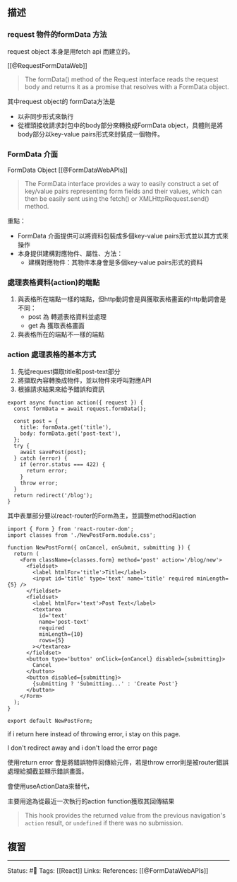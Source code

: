 ## 描述




### request 物件的formData 方法
request object 本身是用fetch api 而建立的。

[[@RequestFormDataWeb]]
> The formData() method of the Request interface reads the request body and returns it as a promise that resolves with a FormData object.

其中request object的 formData方法是  
- 以非同步形式來執行
- 從裡頭接收請求封包中的body部分來轉換成FormData object，具體則是將body部分以key-value pairs形式來封裝成一個物件。


  
### FormData 介面
FormData Object
[[@FormDataWebAPIs]]
> The FormData interface provides a way to easily construct a set of key/value pairs representing form fields and their values, which can then be easily sent using the fetch() or XMLHttpRequest.send() method.
											
重點：
- FormData 介面提供可以將資料包裝成多個key-value pairs形式並以其方式來操作
- 本身提供建構對應物件、屬性、方法：
	- 建構對應物件：其物件本身會是多個key-value pairs形式的資料


### 處理表格資料(action)的端點
1. 與表格所在端點一樣的端點，但http動詞會是與獲取表格畫面的http動詞會是不同：
	 - post 為 轉遞表格資料並處理
	 - get 為 獲取表格畫面
2. 與表格所在的端點不一樣的端點


### action 處理表格的基本方式
1. 先從request擷取title和post-text部分
2. 將擷取內容轉換成物件，並以物件來呼叫對應API
3. 根據請求結果來給予錯誤和資訊

```
export async function action({ request }) {
  const formData = await request.formData();

  const post = {
    title: formData.get('title'),
    body: formData.get('post-text'),
  };
  try {
    await savePost(post);
  } catch (error) {
    if (error.status === 422) {
      return error;
    }
    throw error;
  }
  return redirect('/blog');
}
```

其中表單部分要以react-router的Form為主，並調整method和action
```
import { Form } from 'react-router-dom';
import classes from './NewPostForm.module.css';

function NewPostForm({ onCancel, onSubmit, submitting }) {
  return (
    <Form className={classes.form} method='post' action='/blog/new'>
      <fieldset>
        <label htmlFor='title'>Title</label>
        <input id='title' type='text' name='title' required minLength={5} />
      </fieldset>
      <fieldset>
        <label htmlFor='text'>Post Text</label>
        <textarea
          id='text'
          name='post-text'
          required
          minLength={10}
          rows={5}
        ></textarea>
      </fieldset>
      <button type='button' onClick={onCancel} disabled={submitting}>
        Cancel
      </button>
      <button disabled={submitting}>
        {submitting ? 'Submitting...' : 'Create Post'}
      </button>
    </Form>
  );
}

export default NewPostForm;

```

if i return here instead of throwing error, i stay on this page.

I don't redirect away and i don't load the error page

  

使用return error 會是將錯誤物件回傳給元件，若是throw error則是被router錯誤處理給攔截並顯示錯誤畫面。

  

會使用useActionData來替代，

主要用途為從最近一次執行的action function獲取其回傳結果

> This hook provides the returned value from the previous navigation's `action` result, or `undefined` if there was no submission.



## 複習


---
Status: #🌱 
Tags:
[[React]]
Links:
References:
[[@FormDataWebAPIs]]
